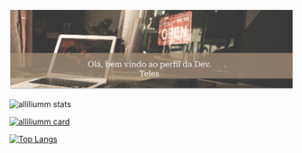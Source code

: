 ![Bem vindos ao meu perfil!](https://github.com/alliliumm/Alessandra-Teles/blob/main/header1.png)

![alliliumm stats](https://github-readme-stats.vercel.app/api?username=alliliumm&show_icons=true&theme=dracula)

[![alliliumm card](https://github-readme-stats.vercel.app/api/pin/?username=alliliumm&repo=Adminio-APP&theme=dracula)](https://github.com/alliliumm/Adminio-APP)

[![Top Langs](https://github-readme-stats.vercel.app/api/top-langs/?username=alliliumm)](https://github.com/anuraghazra/github-readme-stats)